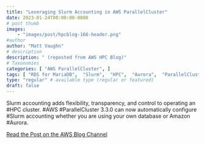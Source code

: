 ```yaml
---
title: "Leveraging Slurm Accounting in AWS ParallelCluster"
date: 2023-01-24T00:00:00-0800
# post thumb
images:
    - "images/post/hpcblog-166-header.png"
#author
author: "Matt Vaughn"
# description
description: " (reposted from AWS HPC Blog)"
# Taxonomies
categories: [ "AWS ParallelCluster", ]
tags: [ "RDS for MariaDB",  "Slurm",  "HPC",  "Aurora",  "ParallelCluster",  "RDS for MySQL",  "hpcblog", ]
type: "regular" # available type (regular or featured)
draft: false
---
```


Slurm accounting adds flexibility, transparency, and control to operating an #HPC cluster. #AWS #ParallelCluster 3.3.0 can now automatically configure #Slurm accounting whether you are using your own database or Amazon #Aurora.

<a href="https://aws.amazon.com/blogs/hpc/leveraging-slurm-accounting-in-aws-parallelcluster/" class="btn btn-primary btn-lg active" role="button" aria-pressed="true" style="margin-top: 8px;">Read the Post on the AWS Blog Channel</a>